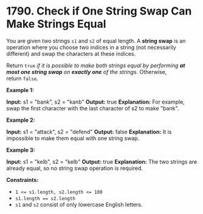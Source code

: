 # 1790. Check if One String Swap Can Make Strings Equal 

You are given two strings `s1` and `s2` of equal length. A **string swap** is an operation where you choose two indices in a string (not necessarily different) and swap the characters at these indices.

Return `true` _if it is possible to make both strings equal by performing **at most one string swap** on **exactly one** of the strings._ Otherwise, return `false`.

**Example 1:**

**Input:** s1 = "bank", s2 = "kanb"
**Output:** true
**Explanation:** For example, swap the first character with the last character of s2 to make "bank".

**Example 2:**

**Input:** s1 = "attack", s2 = "defend"
**Output:** false
**Explanation:** It is impossible to make them equal with one string swap.

**Example 3:**

**Input:** s1 = "kelb", s2 = "kelb"
**Output:** true
**Explanation:** The two strings are already equal, so no string swap operation is required.

**Constraints:**

- `1 <= s1.length, s2.length <= 100`
- `s1.length == s2.length`
- `s1` and `s2` consist of only lowercase English letters.